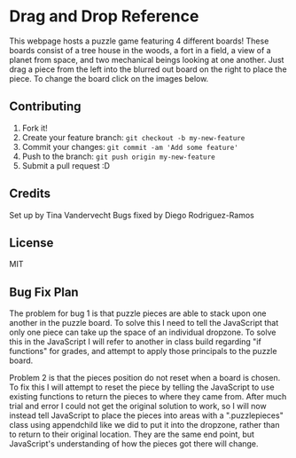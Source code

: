# Drag and Drop Reference

This webpage hosts a puzzle game featuring 4 different boards! These boards consist of a tree house in the woods, a fort in a field, a view of a planet from space, and two mechanical beings looking at one another. Just drag a piece from the left into the blurred out board on the right to place the piece. To change the board click on the images below. 

## Contributing

1. Fork it!
2. Create your feature branch: `git checkout -b my-new-feature`
3. Commit your changes: `git commit -am 'Add some feature'`
4. Push to the branch: `git push origin my-new-feature`
5. Submit a pull request :D

## Credits

Set up by Tina Vandervecht
Bugs fixed by Diego Rodriguez-Ramos

## License
MIT

## Bug Fix Plan 

The problem for bug 1 is that puzzle pieces are able to stack upon one another in the puzzle board. To solve this I need to tell the JavaScript that only one piece can take up the space of an individual dropzone. To solve this in the
JavaScript I will refer to another in class build regarding "if functions" for grades, and attempt to apply those principals to the puzzle board.


Problem 2 is that the pieces position do not reset when a board is chosen. To fix this I will attempt to reset the piece by telling the JavaScript to use existing functions to return the pieces to where they came from.
After much trial and error I could not get the original solution to work, so I will now instead tell JavaScript to place the pieces into areas with a ".puzzlepieces" class using appendchild like we did to put it into the dropzone, rather than to return to their original location. They are the same end point, but JavaScript's understanding of how the pieces got there will change.